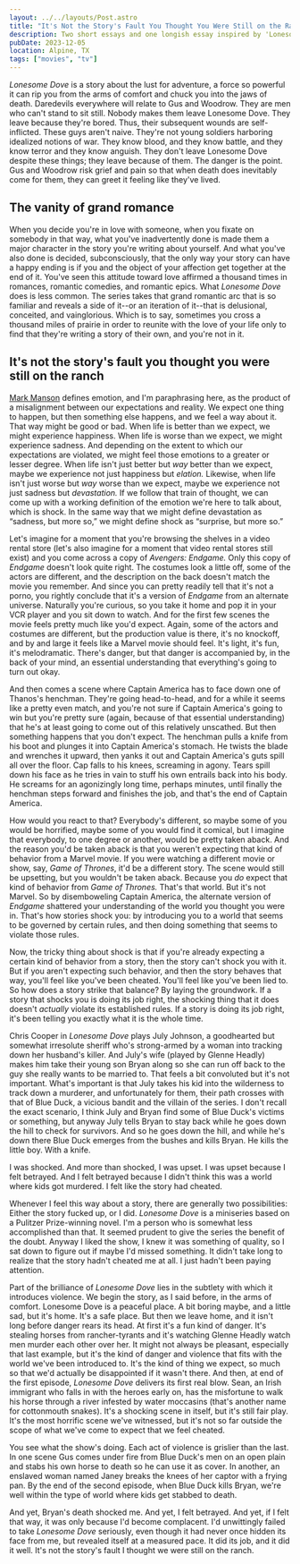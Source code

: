 ```yaml
---
layout: ../../layouts/Post.astro
title: "It's Not the Story's Fault You Thought You Were Still on the Ranch"
description: Two short essays and one longish essay inspired by 'Lonesome Dove'.
pubDate: 2023-12-05
location: Alpine, TX
tags: ["movies", "tv"]
---
```


*Lonesome Dove* is a story about the lust for adventure, a force so powerful it can rip you from the arms of comfort and chuck you into the jaws of death. Daredevils everywhere will relate to Gus and Woodrow. They are men who can't stand to sit still. Nobody makes them leave Lonesome Dove. They leave because they're bored. Thus, their subsequent wounds are self-inflicted. These guys aren't naive. They're not young soldiers harboring idealized notions of war. They know blood, and they know battle, and they know terror and they know anguish. They don't leave Lonesome Dove despite these things; they leave because of them. The danger is the point. Gus and Woodrow risk grief and pain so that when death does inevitably come for them, they can greet it feeling like they've lived.

## The vanity of grand romance

When you decide you're in love with someone, when you fixate on somebody in that way, what you've inadvertently done is made them a major character in the story you're writing about yourself. And what you've also done is decided, subconsciously, that the only way your story can have a happy ending is if you and the object of your affection get together at the end of it. You've seen this attitude toward love affirmed a thousand times in romances, romantic comedies, and romantic epics. What *Lonesome Dove* does is less common. The series takes that grand romantic arc that is so familiar and reveals a side of it--or an iteration of it--that is delusional, conceited, and vainglorious. Which is to say, sometimes you cross a thousand miles of prairie in order to reunite with the love of your life only to find that they're writing a story of their own, and you're not in it.

## It's not the story's fault you thought you were still on the ranch

[Mark Manson](https://markmanson.net/why-happiness-is-overrated) defines emotion, and I'm paraphrasing here, as the product of a misalignment between our expectations and reality. We expect one thing to happen, but then something else happens, and we feel a way about it. That way might be good or bad. When life is better than we expect, we might experience happiness. When life is worse than we expect, we might experience sadness. And depending on the extent to which our expectations are violated, we might feel those emotions to a greater or lesser degree. When life isn't just better but *way* better than we expect, maybe we experience not just happiness but *elation.* Likewise, when life isn't just worse but *way* worse than we expect, maybe we experience not just sadness but *devastation.* If we follow that train of thought, we can come up with a working definition of the emotion we're here to talk about, which is shock. In the same way that we might define devastation as “sadness, but more so,” we might define shock as “surprise, but more so.”

Let's imagine for a moment that you're browsing the shelves in a video rental store (let's also imagine for a moment that video rental stores still exist) and you come across a copy of *Avengers: Endgame.* Only this copy of *Endgame* doesn't look quite right. The costumes look a little off, some of the actors are different, and the description on the back doesn't match the movie you remember. And since you can pretty readily tell that it's not a porno, you rightly conclude that it's a version of *Endgame* from an alternate universe. Naturally you're curious, so you take it home and pop it in your VCR player and you sit down to watch. And for the first few scenes the movie feels pretty much like you'd expect. Again, some of the actors and costumes are different, but the production value is there, it's no knockoff, and by and large it feels like a Marvel movie should feel. It's light, it's fun, it's melodramatic. There's danger, but that danger is accompanied by, in the back of your mind, an essential understanding that everything's going to turn out okay.

And then comes a scene where Captain America has to face down one of Thanos's henchman. They're going head-to-head, and for a while it seems like a pretty even match, and you're not sure if Captain America's going to win but you're pretty sure (again, because of that essential understanding) that he's at least going to come out of this relatively unscathed. But then something happens that you don't expect. The henchman pulls a knife from his boot and plunges it into Captain America's stomach. He twists the blade and wrenches it upward, then yanks it out and Captain America's guts spill all over the floor. Cap falls to his knees, screaming in agony. Tears spill down his face as he tries in vain to stuff his own entrails back into his body. He screams for an agonizingly long time, perhaps minutes, until finally the henchman steps forward and finishes the job, and that's the end of Captain America.

How would you react to that? Everybody's different, so maybe some of you would be horrified, maybe some of you would find it comical, but I imagine that everybody, to one degree or another, would be pretty taken aback. And the reason you'd be taken aback is that you weren't expecting that kind of behavior from a Marvel movie. If you were watching a different movie or show, say, *Game of Thrones*, it'd be a different story. The scene would still be upsetting, but you wouldn't be taken aback. Because you *do* expect that kind of behavior from *Game of Thrones.* That's that world. But it's not Marvel. So by disemboweling Captain America, the alternate version of *Endgame* shattered your understanding of the world you thought you were in. That's how stories shock you: by introducing you to a world that seems to be governed by certain rules, and then doing something that seems to violate those rules.

Now, the tricky thing about shock is that if you're already expecting a certain kind of behavior from a story, then the story can't shock you with it. But if you aren't expecting such behavior, and then the story behaves that way, you'll feel like you've been cheated. You'll feel like you've been lied to. So how does a story strike that balance? By laying the groundwork. If a story that shocks you is doing its job right, the shocking thing that it does doesn't *actually* violate its established rules. If a story is doing its job right, it's been telling you exactly what it is the whole time.

Chris Cooper in *Lonesome Dove* plays July Johnson, a goodhearted but somewhat irresolute sheriff who's strong-armed by a woman into tracking down her husband's killer. And July's wife (played by Glenne Headly) makes him take their young son Bryan along so she can run off back to the guy she really wants to be married to. That feels a bit convoluted but it's not important. What's important is that July takes his kid into the wilderness to track down a murderer, and unfortunately for them, their path crosses with that of Blue Duck, a vicious bandit and the villain of the series. I don't recall the exact scenario, I think July and Bryan find some of Blue Duck's victims or something, but anyway July tells Bryan to stay back while he goes down the hill to check for survivors. And so he goes down the hill, and while he's down there Blue Duck emerges from the bushes and kills Bryan. He kills the little boy. With a knife.

I was shocked. And more than shocked, I was upset. I was upset because I felt betrayed. And I felt betrayed because I didn't think this was a world where kids got murdered. I felt like the story had cheated.

Whenever I feel this way about a story, there are generally two possibilities: Either the story fucked up, or I did. *Lonesome Dove* is a miniseries based on a Pulitzer Prize-winning novel. I'm a person who is somewhat less accomplished than that. It seemed prudent to give the series the benefit of the doubt. Anyway I liked the show, I knew it was something of quality, so I sat down to figure out if maybe I'd missed something. It didn't take long to realize that the story hadn't cheated me at all. I just hadn't been paying attention.

Part of the brilliance of *Lonesome Dove* lies in the subtlety with which it introduces violence. We begin the story, as I said before, in the arms of comfort. Lonesome Dove is a peaceful place. A bit boring maybe, and a little sad, but it's home. It's a safe place. But then we leave home, and it isn't long before danger rears its head. At first it's a fun kind of danger. It's stealing horses from rancher-tyrants and it's watching Glenne Headly watch men murder each other over her. It might not always be pleasant, especially that last example, but it's the kind of danger and violence that fits with the world we've been introduced to. It's the kind of thing we expect, so much so that we'd actually be disappointed if it wasn't there. And then, at end of the first episode, *Lonesome Dove* delivers its first real blow. Sean, an Irish immigrant who falls in with the heroes early on, has the misfortune to walk his horse through a river infested by water moccasins (that's another name for cottonmouth snakes). It's a shocking scene in itself, but it's still fair play. It's the most horrific scene we've witnessed, but it's not so far outside the scope of what we've come to expect that we feel cheated.

You see what the show's doing. Each act of violence is grislier than the last. In one scene Gus comes under fire from Blue Duck's men on an open plain and stabs his own horse to death so he can use it as cover. In another, an enslaved woman named Janey breaks the knees of her captor with a frying pan. By the end of the second episode, when Blue Duck kills Bryan, we're well within the type of world where kids get stabbed to death.

And yet, Bryan's death shocked me. And yet, I felt betrayed. And yet, if I felt that way, it was only because I'd become complacent. I'd unwittingly failed to take *Lonesome Dove* seriously, even though it had never once hidden its face from me, but revealed itself at a measured pace. It did its job, and it did it well. It's not the story's fault I thought we were still on the ranch.
